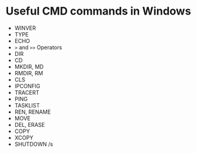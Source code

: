# Useful CMD commands in Windows 

- WINVER
- TYPE
- ECHO
- `>` and `>>` Operators
- DIR
- CD
- MKDIR, MD
- RMDIR, RM
- CLS
- IPCONFIG
- TRACERT
- PING
- TASKLIST
- REN, RENAME
- MOVE
- DEL, ERASE
- COPY
- XCOPY
- SHUTDOWN /s


